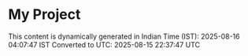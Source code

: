 # My Project

This content is dynamically generated in Indian Time (IST): 2025-08-16 04:07:47 IST
Converted to UTC: 2025-08-15 22:37:47 UTC

